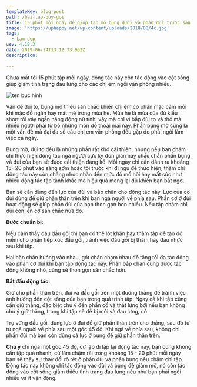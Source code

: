 ```yaml
---
templateKey: blog-post
path: /bai-tap-quy-goi
title: 15 phút mỗi ngày để giúp tan mỡ bụng dưới và phần đùi trước săn chắc hơn
image: 'https://uphappy.net/wp-content/uploads/2018/08/4c.jpg' 
tags:
  - Lam dep
uev: 4.18.3
date: 2019-06-24T13:12:33.962Z
description:
 
---
```


Chưa mất tới 15 phút tập mỗi ngày, động tác này còn tác động vào cột sống giúp giảm tình trạng đau lưng cho các chị em ngồi văn phòng nhiều.

![ten buc hinh](https://genvita.vn/-/media/tap-yoga-tai-nha-giam-mo-bung-2.ashx?la=en&hash=4A96CDFB2AF21654F447240A31537DD40E40B910 "ten buc hinh")


Vấn đề đùi to, bụng mỡ thiếu săn chắc khiến chị em có phần mặc cảm mỗi khi mặc đồ ngắn hay mát mẻ trong mùa hè. Mùa hè là mùa của đủ kiểu short rồi váy ngắn năng động nữ tính, vậy mà chỉ vì bắp đùi to và thô mà nhiều người phải từ bỏ những món đồ thoải mái này. Phần bụng mỡ cũng là một vấn đề mà đại đa số các chị em văn phòng đều gặp do phải ngồi làm việc cả ngày. 

Bụng mỡ, đùi to đều là những phần rất khó cải thiện, nhưng nếu bạn chăm chỉ thực hiện động tác ngả người cực kỳ đơn giản này chắc chắn phần bụng và đùi của bạn sẽ được cải thiện đáng kể. Mỗi ngày chỉ cần dành ra khoảng 15- 20 phút vào sáng sớm hoặc tối trước khi đi ngủ để thực hiện, thậm chí động tác này còn chẳng nhọc nhằn đến mức đổ mồ hôi hay mất sức như nhiều động tác tập tành khác mà hiệu quả mang lại đủ khiến bạn bất ngờ.

Bạn sẽ cần dùng đến lực của đùi và bắp chân cho động tác này. Lực của cơ đùi dùng để giữ phần thân trên khi bạn ngả người về phía sau. Phần cơ ở đùi hoạt động sẽ giúp phần đùi của bạn thon gọn hơn nhiều. Nếu tập chăm chỉ đùi còn lên cơ săn chắc nữa đó.

**Bước chuẩn bị:** 

Nếu cảm thấy đau đầu gối thì bạn có thể lót khăn hay thảm tập để tạo độ mềm cho phần tiếp xúc đầu gối, tránh việc đầu gối bị thâm hay đau nhức sau khi tập.

Hai bàn chân hướng vào nhau, gót chân chạm nhau để tăng tối đa tác động vào phần cơ đùi khi bạn tập động tác này. Phần bắp chân cũng được tác động không nhỏ, cũng sẽ thon gọn săn chắc hơn.

**Bắt đầu động tác:** 

Giữ cho phần thân trên, đùi và đầu gối trên một đường thẳng để tránh việc ánh hưởng đến cột sống của bạn trong quá trình tập. Ngay cả khi tập cũng cần giữ thẳng, đặc biệt chú ý đến phần cổ và thắt lưng bởi nếu bạn không chú ý giữ thẳng, trong khi tập sẽ dễ bị mỏi và đau lưng, cổ.

Trụ vững đầu gối, dùng lực ở đùi để giữ phần thân trên cho thẳng, sau đó từ từ ngả người về phía sau một góc 45 độ. Khi ngả về phía sau, không chỉ phần đùi mà bạn còn dùng cả lực ở bụng để giữ phần thân trên.

**Chú ý** chỉ ngả một góc 45 độ, cứ lặp đi lặp lại động tác này, bạn cũng không cần tập quá nhanh, cứ làm chậm rãi trong khoảng 15 - 20 phút mỗi ngày bạn sẽ thấy sự thay đổi rõ rệt ở phần đùi và phần bụng nếu chăm chỉ tập. Động tác này không chỉ tác động vào đùi và bụng để giảm mỡ, nó còn tác động vào cột sống giảm thiểu tình trạng đau lưng nếu như bạn phải ngồi nhiều và ít vận động.